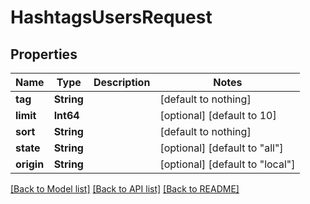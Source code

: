 # HashtagsUsersRequest


## Properties
Name | Type | Description | Notes
------------ | ------------- | ------------- | -------------
**tag** | **String** |  | [default to nothing]
**limit** | **Int64** |  | [optional] [default to 10]
**sort** | **String** |  | [default to nothing]
**state** | **String** |  | [optional] [default to "all"]
**origin** | **String** |  | [optional] [default to "local"]


[[Back to Model list]](../README.md#models) [[Back to API list]](../README.md#api-endpoints) [[Back to README]](../README.md)


